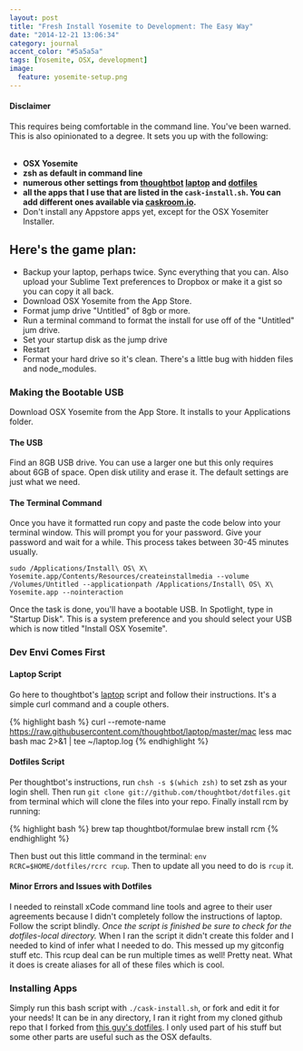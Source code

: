 ```yaml
---
layout: post
title: "Fresh Install Yosemite to Development: The Easy Way"
date: "2014-12-21 13:06:34"
category: journal
accent_color: "#5a5a5a"
tags: [Yosemite, OSX, development]
image:
  feature: yosemite-setup.png
---
```


#### Disclaimer
This requires being comfortable in the command line. You've been warned. This is also opinionated to a degree. It sets you up with the following:
<br><br>

* **OSX Yosemite**
* **zsh as default in command line**
* **numerous other settings from [thoughtbot](http://thoughtbot.com) [laptop](https://github.com/thoughtbot/laptop) and [dotfiles](https://github.com/thoughtbot/dotfiles)**
* **all the apps that I use that are listed in the `cask-install.sh`. You can add different ones available via [caskroom.io](http://caskroom.io).**
* Don't install any Appstore apps yet, except for the OSX Yosemiter Installer.

## Here's the game plan:

* Backup your laptop, perhaps twice. Sync everything that you can. Also upload your Sublime Text preferences to Dropbox or make it a gist so you can copy it all back.
* Download OSX Yosemite from the App Store.
* Format jump drive "Untitled" of 8gb or more.
* Run a terminal command to format the install for use off of the "Untitled" jum drive.
* Set your startup disk as the jump drive
* Restart
* Format your hard drive so it's clean. There's a little bug with hidden files and node_modules.

### Making the Bootable USB
Download OSX Yosemite from the App Store. It installs to your Applications folder.

#### The USB
Find an 8GB USB drive. You can use a larger one but this only requires about 6GB of space. Open disk utility and erase it. The default settings are just what we need.

#### The Terminal Command
Once you have it formatted run copy and paste the code below into your terminal window. This will prompt you for your password. Give your password and wait for a while. This process takes between 30-45 minutes usually.


```
sudo /Applications/Install\ OS\ X\ Yosemite.app/Contents/Resources/createinstallmedia --volume /Volumes/Untitled --applicationpath /Applications/Install\ OS\ X\ Yosemite.app --nointeraction
```

Once the task is done, you'll have a bootable USB. In Spotlight, type in "Startup Disk". This is a system preference and you should select your USB which is now titled "Install OSX Yosemite".

### Dev Envi Comes First


#### Laptop Script
Go here to thoughtbot's [laptop](https://github.com/thoughtbot/laptop) script and follow their instructions. It's a simple curl command and a couple others.

{% highlight bash %}
curl --remote-name https://raw.githubusercontent.com/thoughtbot/laptop/master/mac
less mac
bash mac 2>&1 | tee ~/laptop.log
{% endhighlight %}

#### Dotfiles Script
Per thoughtbot's instructions, run `chsh -s $(which zsh)` to set zsh as your login shell. Then run `git clone git://github.com/thoughtbot/dotfiles.git
` from terminal which will clone the files into your repo. Finally install rcm by running:

{% highlight bash %}
brew tap thoughtbot/formulae
brew install rcm
{% endhighlight %}

Then bust out this little command in the terminal: `env RCRC=$HOME/dotfiles/rcrc rcup`. Then to update all you need to do is `rcup` it.

#### Minor Errors and Issues with Dotfiles
I needed to reinstall xCode command line tools and agree to their user agreements because I didn't completely follow the instructions of laptop. Follow the script blindly. *Once the script is finished be sure to check for the dotfiles-local directory.* When I ran the script it didn't create this folder and I needed to kind of infer what I needed to do. This messed up my gitconfig stuff etc. This rcup deal can be run multiple times as well! Pretty neat. What it does is create aliases for all of these files which is cool.


### Installing Apps
Simply run this bash script with `./cask-install.sh`, or fork and edit it for your needs! It can be in any directory, I ran it right from my cloned github repo that I forked from [this guy's dotfiles](https://github.com/sandnuggah/dotfiles). I only used part of his stuff but some other parts are useful such as the OSX defaults.

<br>

<script src="https://gist.github.com/ColeTownsend/aae9a778c08a68e6c3e7.js"></script>
